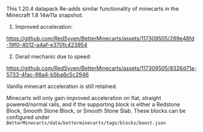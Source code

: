 This 1.20.4 datapack Re-adds similar functionality of minecarts in the Minecraft 1.8 14w11a snapshot:

1. Improved acceleration:


https://github.com/RedSyven/BetterMinecarts/assets/117309505/289e48fd-19f0-4012-a4af-e370fc423954


2. Derail mechanic due to speed:


https://github.com/RedSyven/BetterMinecarts/assets/117309505/8326d71a-5733-4fac-98a4-b5ba6c5c2946



Vanilla minecart acceleration is still retained. 

Minecarts will only gain improved acceleration on flat, straight powered/normal rails, and if the supporting block is either a Redstone Block, Smooth Stone Block, or Smooth Stone Slab.
These blocks can be configured under `BetterMinecarts/data/betterminecarts/tags/blocks/boost.json`
